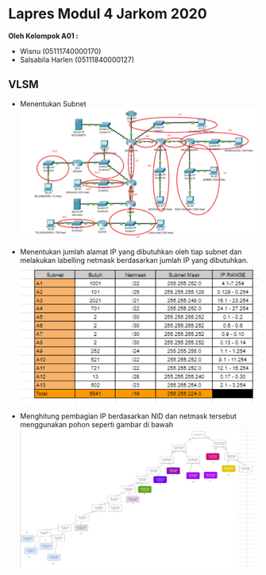 #  Lapres Modul 4 Jarkom 2020

**Oleh Kelompok A01 :**
- Wisnu (05111740000170)
- Salsabila Harlen (05111840000127)

## VLSM
- Menentukan Subnet
![Alt Text](/img/Subnet.png)

- Menentukan jumlah alamat IP yang dibutuhkan oleh tiap subnet dan melakukan labelling netmask berdasarkan jumlah IP yang dibutuhkan.
![Alt Text](/img/hasilsubnetting.png)

- Menghitung pembagian IP berdasarkan NID dan netmask tersebut menggunakan pohon seperti gambar di bawah
![Alt Text](/img/treevlsm.png)

